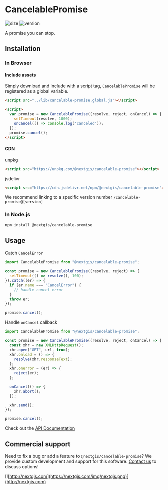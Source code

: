 # CancelablePromise

![size](https://img.shields.io/bundlephobia/minzip/@nextgis/cancelable-promise) ![version](https://img.shields.io/npm/v/@nextgis/cancelable-promise)

A promise you can stop.

## Installation

### In Browser

#### Include assets

Simply download and include with a script tag, `CancelablePromise` will be registered as a global variable.

```html
<script src="../lib/cancelable-promise.global.js"></script>

<script>
  var promise = new CancelablePromise((resolve, reject, onCancel) => {
    setTimeout(resolve, 1000);
    onCancel(() => console.log('canceled'));
  });
  promise.cancel();
</script>
```

#### CDN

unpkg

```html
<script src="https://unpkg.com/@nextgis/cancelable-promise"></script>
```

jsdelivr

```html
<script src="https://cdn.jsdelivr.net/npm/@nextgis/cancelable-promise"></script>
```

We recommend linking to a specific version number `/cancelable-promise@[version]`

### In Node.js

```bash
npm install @nextgis/cancelable-promise
```

## Usage

Catch `CancelError`

```javascript
import CancelablePromise from "@nextgis/cancelable-promise";

const promise = new CancelablePromise((resolve, reject) => {
  setTimeout(() => resolve(), 100);
}).catch((er) => {
  if (er.name === "CancelError") {
    // handle cancel error
  }
  throw er;
});

promise.cancel();
```

Handle `onCancel` callback

```javascript
import CancelablePromise from "@nextgis/cancelable-promise";

const promise = new CancelablePromise((resolve, reject, onCancel) => {
  const xhr = new XMLHttpRequest();
  xhr.open("GET", url, true);
  xhr.onload = () => {
    resolve(xhr.responseText);
  };
  xhr.onerror = (er) => {
    reject(er);
  };

  onCancel(() => {
    xhr.abort();
  });

  xhr.send();
});

promise.cancel();
```

Check out the [API Documentation](https://code-api.nextgis.com/modules/_nextgis_cancelable_promise.html)

## Commercial support

Need to fix a bug or add a feature to `@nextgis/cancelable-promise`? We provide custom development and support for this software. [Contact us](http://nextgis.com/contact/) to discuss options!

[![http://nextgis.com](https://nextgis.com/img/nextgis.png)](http://nextgis.com)
